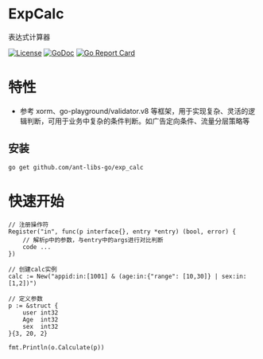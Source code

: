 # ExpCalc

表达式计算器

[![License](https://img.shields.io/:license-apache%202-blue.svg)](https://opensource.org/licenses/Apache-2.0)
[![GoDoc](https://godoc.org/github.com/ant-libs-go/exp_calc?status.png)](http://godoc.org/github.com/ant-libs-go/exp_calc)
[![Go Report Card](https://goreportcard.com/badge/github.com/ant-libs-go/exp_calc)](https://goreportcard.com/report/github.com/ant-libs-go/exp_calc)

# 特性

* 参考 xorm、go-playground/validator.v8 等框架，用于实现复杂、灵活的逻辑判断，可用于业务中复杂的条件判断。如广告定向条件、流量分层策略等

## 安装

	go get github.com/ant-libs-go/exp_calc


# 快速开始

```golang
// 注册操作符
Register("in", func(p interface{}, entry *entry) (bool, error) {
	// 解析p中的参数，与entry中的args进行对比判断
	code ...
})

// 创建calc实例
calc := New("appid:in:[1001] & (age:in:{"range": [10,30]} | sex:in:[1,2])")

// 定义参数
p := &struct {
	user int32
	Age  int32
	sex  int32
}{3, 20, 2}

fmt.Println(o.Calculate(p))
```
